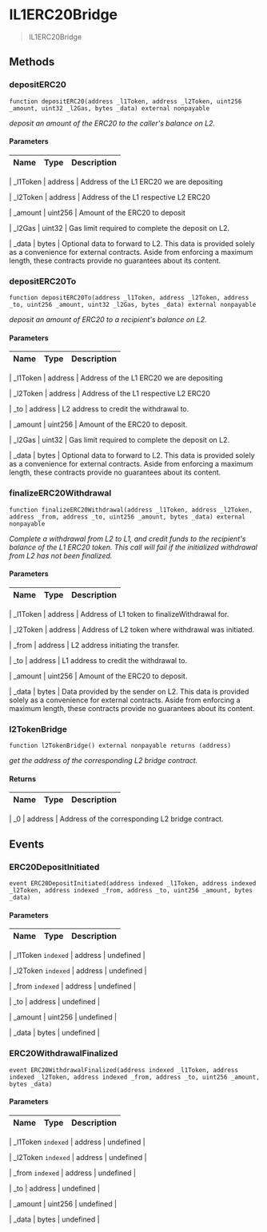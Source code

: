 # IL1ERC20Bridge





> IL1ERC20Bridge









## Methods


### depositERC20


```solidity
function depositERC20(address _l1Token, address _l2Token, uint256 _amount, uint32 _l2Gas, bytes _data) external nonpayable

```




*deposit an amount of the ERC20 to the caller&#39;s balance on L2.*



#### Parameters

| Name | Type | Description |
|---|---|---|

| _l1Token | address | Address of the L1 ERC20 we are depositing


| _l2Token | address | Address of the L1 respective L2 ERC20


| _amount | uint256 | Amount of the ERC20 to deposit


| _l2Gas | uint32 | Gas limit required to complete the deposit on L2.


| _data | bytes | Optional data to forward to L2. This data is provided        solely as a convenience for external contracts. Aside from enforcing a maximum        length, these contracts provide no guarantees about its content.






### depositERC20To


```solidity
function depositERC20To(address _l1Token, address _l2Token, address _to, uint256 _amount, uint32 _l2Gas, bytes _data) external nonpayable

```




*deposit an amount of ERC20 to a recipient&#39;s balance on L2.*



#### Parameters

| Name | Type | Description |
|---|---|---|

| _l1Token | address | Address of the L1 ERC20 we are depositing


| _l2Token | address | Address of the L1 respective L2 ERC20


| _to | address | L2 address to credit the withdrawal to.


| _amount | uint256 | Amount of the ERC20 to deposit.


| _l2Gas | uint32 | Gas limit required to complete the deposit on L2.


| _data | bytes | Optional data to forward to L2. This data is provided        solely as a convenience for external contracts. Aside from enforcing a maximum        length, these contracts provide no guarantees about its content.






### finalizeERC20Withdrawal


```solidity
function finalizeERC20Withdrawal(address _l1Token, address _l2Token, address _from, address _to, uint256 _amount, bytes _data) external nonpayable

```




*Complete a withdrawal from L2 to L1, and credit funds to the recipient&#39;s balance of the L1 ERC20 token. This call will fail if the initialized withdrawal from L2 has not been finalized.*



#### Parameters

| Name | Type | Description |
|---|---|---|

| _l1Token | address | Address of L1 token to finalizeWithdrawal for.


| _l2Token | address | Address of L2 token where withdrawal was initiated.


| _from | address | L2 address initiating the transfer.


| _to | address | L1 address to credit the withdrawal to.


| _amount | uint256 | Amount of the ERC20 to deposit.


| _data | bytes | Data provided by the sender on L2. This data is provided   solely as a convenience for external contracts. Aside from enforcing a maximum   length, these contracts provide no guarantees about its content.






### l2TokenBridge


```solidity
function l2TokenBridge() external nonpayable returns (address)

```




*get the address of the corresponding L2 bridge contract.*





#### Returns

| Name | Type | Description |
|---|---|---|

| _0 | address | Address of the corresponding L2 bridge contract.









## Events


### ERC20DepositInitiated


```solidity
event ERC20DepositInitiated(address indexed _l1Token, address indexed _l2Token, address indexed _from, address _to, uint256 _amount, bytes _data)

```








#### Parameters

| Name | Type | Description |
|---|---|---|

| _l1Token `indexed` | address | undefined |

| _l2Token `indexed` | address | undefined |

| _from `indexed` | address | undefined |

| _to  | address | undefined |

| _amount  | uint256 | undefined |

| _data  | bytes | undefined |




### ERC20WithdrawalFinalized


```solidity
event ERC20WithdrawalFinalized(address indexed _l1Token, address indexed _l2Token, address indexed _from, address _to, uint256 _amount, bytes _data)

```








#### Parameters

| Name | Type | Description |
|---|---|---|

| _l1Token `indexed` | address | undefined |

| _l2Token `indexed` | address | undefined |

| _from `indexed` | address | undefined |

| _to  | address | undefined |

| _amount  | uint256 | undefined |

| _data  | bytes | undefined |








